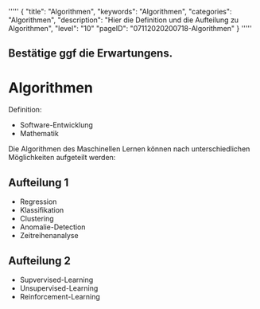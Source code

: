 '''''
{
"title": "Algorithmen",
"keywords": "Algorithmen",
"categories": "Algorithmen",
"description": "Hier die Definition und die Aufteilung zu Algorithmen",
"level": "10"
"pageID": "07112020200718-Algorithmen"
}
'''''

## Bestätige ggf die Erwartungens.


<h1>Algorithmen</h1>

Definition:
- Software-Entwicklung
- Mathematik

Die Algorithmen des Maschinellen Lernen können nach unterschiedlichen Möglichkeiten aufgeteilt werden:

## Aufteilung 1

- Regression
- Klassifikation
- Clustering
- Anomalie-Detection
- Zeitreihenanalyse

## Aufteilung 2
- Supvervised-Learning
- Unsupervised-Learning
- Reinforcement-Learning


